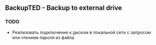 ## BackupTED - Backup to external drive

### TODO
 - Реализовать подключение к диском в локальной сети с запросом или чтением пароля из файла
